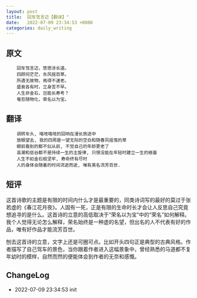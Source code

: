```yaml
---
layout: post
title:  回车驾言迈【翻译】"
date:   2022-07-09 23:34:53 +0800
categories: daily_writing
---
```


## 原文
		回车驾言迈，悠悠涉长道。
		四顾何茫茫，东风摇百草。
		所遇无故物，焉得不速老。
		盛衰各有时，立身苦不早。
		人生非金石，岂能长寿考？
		奄忽随物化，荣名以为宝。

##	翻译
		调转车头, 咯吱咯吱的回响在漫长旅途中
		放眼望去, 我的四周是一望无际的空白和随春风摇曳的草
		眼前看到的都不似从前, 不觉自己的年龄更老了
		高潮和低谷都不是持续一生的主旋律, 只恨没能在年轻时建立一生的根基
		人生不如金石般坚牢, 寿命终有尽时
		人的身体会随着的时间流逝而逝, 唯有美名流芳百世.

## 短评
这首诗歌的主题是有限的时间内什么才是最重要的，同类诗词写的最好的莫过于张若虚的《春江花月夜》。人固有一死，正是有限的生命时长才会让人反思自己究竟想追寻的是什么。这首诗的立意的高低取决于“荣名以为宝”中的“荣名”如何解释。我个人觉得无论怎么解释，荣名始终是一种虚的名望，但出名的人不代表有好的作品，唯有好作品才能流芳百世。

刨去这首诗的立意，文字上还是可圈可点。比如开头四句正是典型的古典风格。作者描写了自己驾车的景色，当你跟着作者进入这幅景象中，曾经熟悉的马道都不复年幼时的模样，自然而然的便能体会到作者的无奈和感慨。

## ChangeLog

- 2022-07-09 23:34:53 init